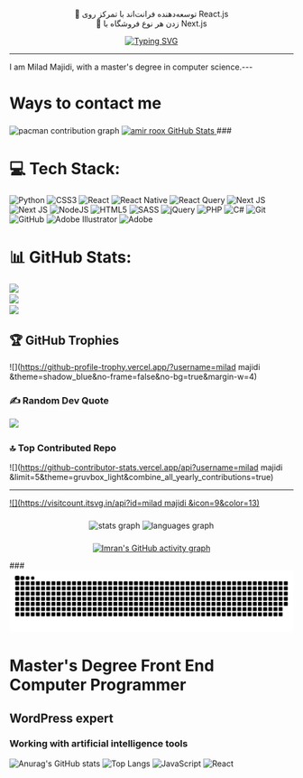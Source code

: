 <div align="center">

🎯 توسعه‌دهنده فرانت‌اند با تمرکز روی React.js  
💼  زدن هر نوع فروشگاه با Next.js 

[![Typing SVG](https://readme-typing-svg.demolab.com?font=Fira+Code&weight=600&letterSpacing=&pause=1000&color=640000&background=100000&center=true&multiline=true&width=439&height=201&lines=Hi+i+Am++milad+Majidi++%F0%9F%90%B1%E2%80%8D%F0%9F%91%A4;Full+Stack+Developer+%F0%9F%90%B1%E2%80%8D%F0%9F%92%BB;Founder+Of+majidi+Co.+;isfahan+%F0%9F%8C%B3;esfahan+%F0%9F%87%AE%F0%9F%87%B7;%D9%85%D9%88%D9%81%D9%82+%D8%A8%D8%A7%D8%B4%DB%8C%D8%AF+%E2%9C%8C)](https://git.io/typing-svg)
  
</div>


---



I am Milad Majidi, with a master's degree in computer science.---


###

<h1 align="left">Ways to contact me
</h2>

###



###

<picture>
  <source media="(prefers-color-scheme: dark)" srcset="https://raw.githubusercontent.com/amircolgang/amircolgang/output/pacman-contribution-graph-dark.svg">
  <source media="(prefers-color-scheme: light)" srcset="https://raw.githubusercontent.com/amircolgang/amircolgang/output/pacman-contribution-graph.svg">
  <img alt="pacman contribution graph" src="https://raw.githubusercontent.com/amircolgang/amircolgang/output/pacman-contribution-graph.svg">
</picture>
<a href="https://github.com/amirroox">
  <img width="49%" height="180px" src="https://github-readme-stats-me-amircolgang.vercel.app/api?username=      milad majidi &number_format=long&show=prs_merged_percentage&show_icons=true&line_height=30&rank_icon=github&title_color=de2121&text_color=e0cece&icon_color=c70808&bg_color=22272e" alt="amir roox GitHub Stats" />
</a>
###

# 💻 Tech Stack:
![Python](https://img.shields.io/badge/python-3670A0?style=for-the-badge&logo=python&logoColor=ffdd54)
![CSS3](https://img.shields.io/badge/css3-%231572B6.svg?style=for-the-badge&logo=css3&logoColor=white) ![React](https://img.shields.io/badge/react-%2320232a.svg?style=for-the-badge&logo=react&logoColor=%2361DAFB) ![React Native](https://img.shields.io/badge/react_native-%2320232a.svg?style=for-the-badge&logo=react&logoColor=%2361DAFB) ![React Query](https://img.shields.io/badge/-React%20Query-FF4154?style=for-the-badge&logo=react%20query&logoColor=white) ![Next JS](https://img.shields.io/badge/Next-black?style=for-the-badge&logo=next.js&logoColor=white) ![Next JS](https://img.shields.io/badge/Next-black?style=for-the-badge&logo=next.js&logoColor=white) ![NodeJS](https://img.shields.io/badge/node.js-6DA55F?style=for-the-badge&logo=node.js&logoColor=white) ![HTML5](https://img.shields.io/badge/html5-%23E34F26.svg?style=for-the-badge&logo=html5&logoColor=white) ![SASS](https://img.shields.io/badge/SASS-hotpink.svg?style=for-the-badge&logo=SASS&logoColor=white) ![jQuery](https://img.shields.io/badge/jquery-%230769AD.svg?style=for-the-badge&logo=jquery&logoColor=white) ![PHP](https://img.shields.io/badge/php-%23777BB4.svg?style=for-the-badge&logo=php&logoColor=white) ![C#](https://img.shields.io/badge/c%23-%23239120.svg?style=for-the-badge&logo=csharp&logoColor=white) ![Git](https://img.shields.io/badge/git-%23F05033.svg?style=for-the-badge&logo=git&logoColor=white) ![GitHub](https://img.shields.io/badge/github-%23121011.svg?style=for-the-badge&logo=github&logoColor=white) ![Adobe Illustrator](https://img.shields.io/badge/adobe%20illustrator-%23FF9A00.svg?style=for-the-badge&logo=adobe%20illustrator&logoColor=white) ![Adobe](https://img.shields.io/badge/adobe-%23FF0000.svg?style=for-the-badge&logo=adobe&logoColor=white)
# 📊 GitHub Stats:
![](https://github-readme-stats.vercel.app/api?username=Amircolgang&theme=dark&hide_border=false&include_all_commits=false&count_private=false)<br/>
![](https://nirzak-streak-stats.vercel.app/?user=Amircolgang&theme=dark&hide_border=false)<br/>
![](https://github-readme-stats.vercel.app/api/top-langs/?username=Amircolgang&theme=dark&hide_border=false&include_all_commits=false&count_private=false&layout=compact)

## 🏆 GitHub Trophies
![](https://github-profile-trophy.vercel.app/?username=milad majidi &theme=shadow_blue&no-frame=false&no-bg=true&margin-w=4)

### ✍️ Random Dev Quote
![](https://quotes-github-readme.vercel.app/api?type=horizontal&theme=light)

### 🔝 Top Contributed Repo
![](https://github-contributor-stats.vercel.app/api?username=milad majidi &limit=5&theme=gruvbox_light&combine_all_yearly_contributions=true)

---
[![](https://visitcount.itsvg.in/api?id=milad majidi &icon=9&color=13)](https://visitcount.itsvg.in)

<!-- Proudly created with GPRM ( https://gprm.itsvg.in ) -->


###

<div align="center">
  <img src="https://github-readme-stats.vercel.app/api?username=miladmajidi&hide_title=false&hide_rank=false&show_icons=true&include_all_commits=true&count_private=true&disable_animations=false&theme=dracula&locale=en&hide_border=false&order=1" height="150" alt="stats graph"  />
  <img src="https://github-readme-stats.vercel.app/api/top-langs?username=miladmajidi&locale=en&hide_title=false&layout=compact&card_width=320&langs_count=5&theme=dracula&hide_border=false&order=2" height="150" alt="languages graph"  />
</div>

###

###

<p align="center">
  <a href="https://github.com/miladmajidi">
    <img src="https://github-readme-activity-graph.vercel.app/graph?username=milad majidi &theme=tokyo-night&area=true&hide_border=true" alt="Imran's GitHub activity graph" />
  </a>
</p>
###

<img src="https://raw.githubusercontent.com/platane/platane/output/github-contribution-grid-snake-dark.svg" alt="Snake animation" />

###
# Master's Degree Front End Computer Programmer
## WordPress expert
### Working with artificial intelligence tools
![Anurag's GitHub stats](https://github-readme-stats.vercel.app/api?username=milad-dev&show_icons=true&theme=radical)
![Top Langs](https://github-readme-stats.vercel.app/api/top-langs/?username=milad-dev&layout=compact)
![JavaScript](https://img.shields.io/badge/-JavaScript-F7DF1E?style=for-the-badge&logo=javascript&logoColor=000)
![React](https://img.shields.io/badge/-React-61DAFB?style=for-the-badge&logo=react&logoColor=000)


